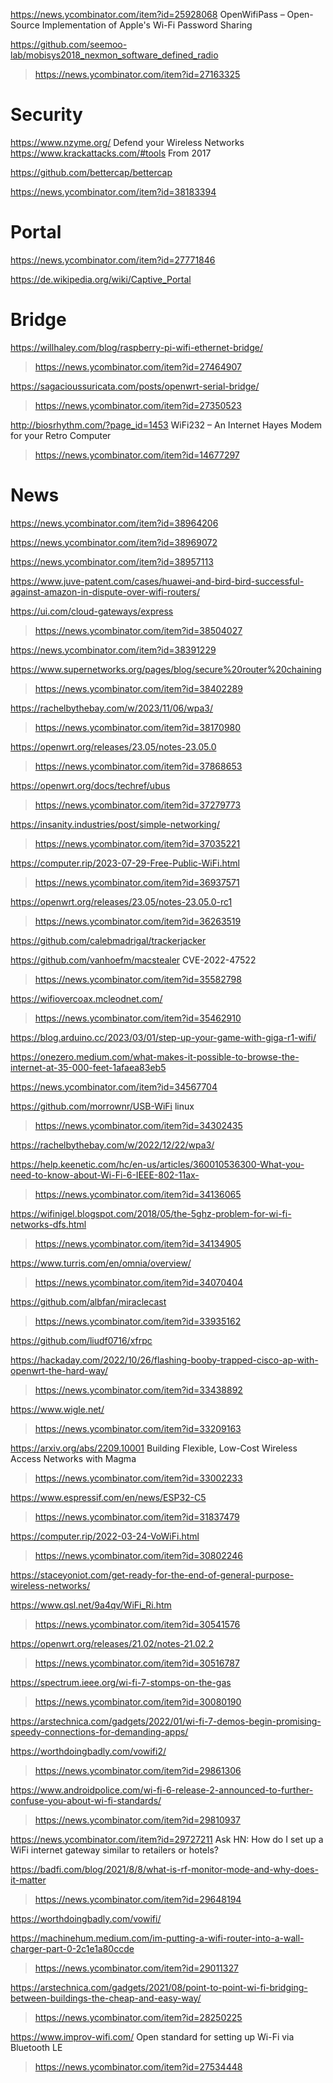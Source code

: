 https://news.ycombinator.com/item?id=25928068 OpenWifiPass – Open-Source Implementation of Apple's Wi-Fi Password Sharing

https://github.com/seemoo-lab/mobisys2018_nexmon_software_defined_radio
> https://news.ycombinator.com/item?id=27163325

# Security
https://www.nzyme.org/ Defend your Wireless Networks
https://www.krackattacks.com/#tools From 2017

https://github.com/bettercap/bettercap

https://news.ycombinator.com/item?id=38183394

# Portal
https://news.ycombinator.com/item?id=27771846

https://de.wikipedia.org/wiki/Captive_Portal

# Bridge
https://willhaley.com/blog/raspberry-pi-wifi-ethernet-bridge/
> https://news.ycombinator.com/item?id=27464907

https://sagacioussuricata.com/posts/openwrt-serial-bridge/
> https://news.ycombinator.com/item?id=27350523

http://biosrhythm.com/?page_id=1453 WiFi232 – An Internet Hayes Modem for your Retro Computer
> https://news.ycombinator.com/item?id=14677297

# News
https://news.ycombinator.com/item?id=38964206

https://news.ycombinator.com/item?id=38969072

https://news.ycombinator.com/item?id=38957113

https://www.juve-patent.com/cases/huawei-and-bird-bird-successful-against-amazon-in-dispute-over-wifi-routers/

https://ui.com/cloud-gateways/express
> https://news.ycombinator.com/item?id=38504027

https://news.ycombinator.com/item?id=38391229

https://www.supernetworks.org/pages/blog/secure%20router%20chaining
> https://news.ycombinator.com/item?id=38402289

https://rachelbythebay.com/w/2023/11/06/wpa3/
> https://news.ycombinator.com/item?id=38170980

https://openwrt.org/releases/23.05/notes-23.05.0
> https://news.ycombinator.com/item?id=37868653

https://openwrt.org/docs/techref/ubus
> https://news.ycombinator.com/item?id=37279773

https://insanity.industries/post/simple-networking/
> https://news.ycombinator.com/item?id=37035221

https://computer.rip/2023-07-29-Free-Public-WiFi.html
> https://news.ycombinator.com/item?id=36937571

https://openwrt.org/releases/23.05/notes-23.05.0-rc1
> https://news.ycombinator.com/item?id=36263519

https://github.com/calebmadrigal/trackerjacker

https://github.com/vanhoefm/macstealer CVE-2022-47522
> https://news.ycombinator.com/item?id=35582798

https://wifiovercoax.mcleodnet.com/
> https://news.ycombinator.com/item?id=35462910

https://blog.arduino.cc/2023/03/01/step-up-your-game-with-giga-r1-wifi/

https://onezero.medium.com/what-makes-it-possible-to-browse-the-internet-at-35-000-feet-1afaea83eb5

https://news.ycombinator.com/item?id=34567704

https://github.com/morrownr/USB-WiFi linux
> https://news.ycombinator.com/item?id=34302435

https://rachelbythebay.com/w/2022/12/22/wpa3/

https://help.keenetic.com/hc/en-us/articles/360010536300-What-you-need-to-know-about-Wi-Fi-6-IEEE-802-11ax-
> https://news.ycombinator.com/item?id=34136065

https://wifinigel.blogspot.com/2018/05/the-5ghz-problem-for-wi-fi-networks-dfs.html
> https://news.ycombinator.com/item?id=34134905

https://www.turris.com/en/omnia/overview/
> https://news.ycombinator.com/item?id=34070404

https://github.com/albfan/miraclecast
> https://news.ycombinator.com/item?id=33935162

https://github.com/liudf0716/xfrpc

https://hackaday.com/2022/10/26/flashing-booby-trapped-cisco-ap-with-openwrt-the-hard-way/
> https://news.ycombinator.com/item?id=33438892

https://www.wigle.net/
> https://news.ycombinator.com/item?id=33209163

https://arxiv.org/abs/2209.10001 Building Flexible, Low-Cost Wireless Access Networks with Magma
> https://news.ycombinator.com/item?id=33002233

https://www.espressif.com/en/news/ESP32-C5
> https://news.ycombinator.com/item?id=31837479

https://computer.rip/2022-03-24-VoWiFi.html
> https://news.ycombinator.com/item?id=30802246

https://staceyoniot.com/get-ready-for-the-end-of-general-purpose-wireless-networks/

https://www.qsl.net/9a4qv/WiFi_Ri.htm
> https://news.ycombinator.com/item?id=30541576

https://openwrt.org/releases/21.02/notes-21.02.2
> https://news.ycombinator.com/item?id=30516787

https://spectrum.ieee.org/wi-fi-7-stomps-on-the-gas
> https://news.ycombinator.com/item?id=30080190

https://arstechnica.com/gadgets/2022/01/wi-fi-7-demos-begin-promising-speedy-connections-for-demanding-apps/

https://worthdoingbadly.com/vowifi2/
> https://news.ycombinator.com/item?id=29861306

https://www.androidpolice.com/wi-fi-6-release-2-announced-to-further-confuse-you-about-wi-fi-standards/
> https://news.ycombinator.com/item?id=29810937

https://news.ycombinator.com/item?id=29727211 Ask HN: How do I set up a WiFi internet gateway similar to retailers or hotels?

https://badfi.com/blog/2021/8/8/what-is-rf-monitor-mode-and-why-does-it-matter
> https://news.ycombinator.com/item?id=29648194

https://worthdoingbadly.com/vowifi/

https://machinehum.medium.com/im-putting-a-wifi-router-into-a-wall-charger-part-0-2c1e1a80ccde
> https://news.ycombinator.com/item?id=29011327

https://arstechnica.com/gadgets/2021/08/point-to-point-wi-fi-bridging-between-buildings-the-cheap-and-easy-way/
> https://news.ycombinator.com/item?id=28250225

https://www.improv-wifi.com/ Open standard for setting up Wi-Fi via Bluetooth LE
> https://news.ycombinator.com/item?id=27534448



